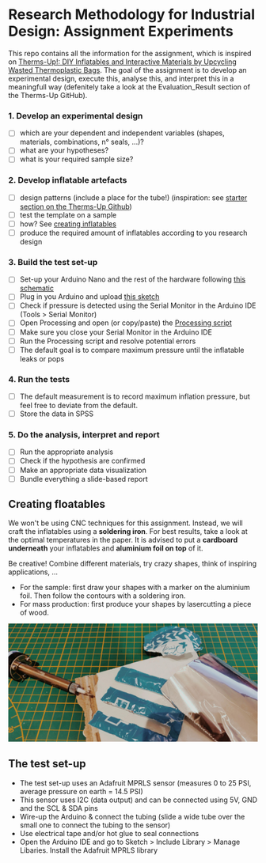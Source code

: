 # Research Methodology for Industrial Design: Assignment Experiments
This repo contains all the information for the assignment, which is inspired on [Therms-Up!: DIY Inflatables and Interactive Materials by Upcycling Wasted Thermoplastic Bags](https://github.com/mallcong/Therms-Up/).
The goal of the assignment is to develop an experimental design, execute this, analyse this, and interpret this in a meaningfull way (defenitely take a look at the Evaluation_Result section of the Therms-Up GitHub). 

### 1. Develop an experimental design
- [ ] which are your dependent and independent variables (shapes, materials, combinations, n° seals, ...)?
- [ ] what are your hypotheses?
- [ ] what is your required sample size?

### 2. Develop inflatable artefacts
- [ ] design patterns (include a place for the tube!) (inspiration: see [starter section on the Therms-Up Github](https://github.com/mallcong/Therms-Up/tree/master/Starter))
- [ ] test the template on a sample
- [ ] how? See [creating inflatables](#creating-inflatables)
- [ ] produce the required amount of inflatables according to you research design

### 3. Build the test set-up
- [ ] Set-up your Arduino Nano and the rest of the hardware following [this schematic](schematic.png)
- [ ] Plug in you Arduino and upload [this sketch](arduino_sketch.ino)
- [ ] Check if pressure is detected using the Serial Monitor in the Arduino IDE (Tools > Serial Monitor)
- [ ] Open Processing and open (or copy/paste) the [Processing script](processing_sketch.pde)
- [ ] Make sure you close your Serial Monitor in the Arduino IDE
- [ ] Run the Processing script and resolve potential errors
- [ ] The default goal is to compare maximum pressure until the inflatable leaks or pops

### 4. Run the tests
- [ ] The default measurement is to record maximum inflation pressure, but feel free to deviate from the default.
- [ ] Store the data in SPSS

### 5. Do the analysis, interpret and report
- [ ] Run the appropriate analysis
- [ ] Check if the hypothesis are confirmed
- [ ] Make an appropriate data visualization
- [ ] Bundle everything a slide-based report

## Creating floatables
We won't be using CNC techniques for this assignment. Instead, we will craft the inflatables using a **soldering iron**. For best results, take a look at the optimal temperatures in the paper. It is advised to put a **cardboard underneath** your inflatables and **aluminium foil on top** of it.  
  
 Be creative! Combine different materials, try crazy shapes, think of inspiring applications, ...
  
* For the sample: first draw your shapes with a marker on the aluminium foil. Then follow the contours with a soldering iron.  
* For mass production: first produce your shapes by lasercutting a piece of wood.  
  
![inflatables in action](/floatables.jpg)

## The test set-up
* The test set-up uses an Adafruit MPRLS sensor (measures 0 to 25 PSI, average pressure on earth = 14.5 PSI)
* This sensor uses I2C (data output) and can be connected using 5V, GND and the SCL & SDA pins
* Wire-up the Arduino & connect the tubing (slide a wide tube over the small one to connect the tubing to the sensor)
* Use electrical tape and/or hot glue to seal connections
* Open the Arduino IDE and go to Sketch > Include Library > Manage Libaries. Install the Adafruit MPRLS library
